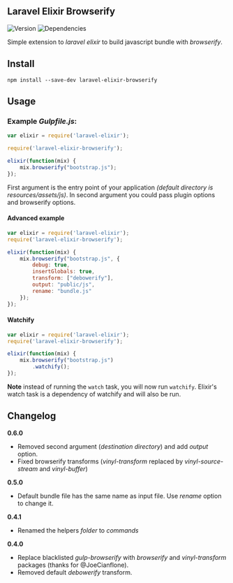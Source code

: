 ## Laravel Elixir Browserify

![Version](https://img.shields.io/npm/v/laravel-elixir-browserify.svg?style=flat-square)
![Dependencies](https://img.shields.io/david/skrajewski/laravel-elixir-browserify.svg?style=flat-square)

Simple extension to *laravel elixir* to build javascript bundle with *browserify*.

## Install

```
npm install --save-dev laravel-elixir-browserify
```

## Usage

### Example *Gulpfile.js*:

```javascript
var elixir = require('laravel-elixir');

require('laravel-elixir-browserify');

elixir(function(mix) {
    mix.browserify("bootstrap.js");
});
```

First argument is the entry point of your application _(default directory is resources/assets/js)_. In second argument you could pass plugin options and browserify options.

#### Advanced example
```javascript
var elixir = require('laravel-elixir');
require('laravel-elixir-browserify');

elixir(function(mix) {
    mix.browserify("bootstrap.js", {
    	debug: true, 
    	insertGlobals: true, 
    	transform: ["debowerify"],
    	output: "public/js",
    	rename: "bundle.js"
    });
});
```
#### Watchify
```javascript
var elixir = require('laravel-elixir');
require('laravel-elixir-browserify');

elixir(function(mix) {
    mix.browserify("bootstrap.js")
        .watchify();
});
```
**Note** instead of running the `watch` task, you will now run `watchify`. Elixir's watch task is a dependency of watchify and will also be run.

## Changelog
__0.6.0__
- Removed second argument (*destination directory*) and add *output* option.
- Fixed browserify transforms (*vinyl-transform* replaced by *vinyl-source-stream* and *vinyl-buffer*)

__0.5.0__
- Default bundle file has the same name as input file. Use *rename* option to change it.

__0.4.1__
- Renamed the helpers *folder* to *commands*

__0.4.0__
- Replace blacklisted *gulp-browserify* with *browserify* and *vinyl-transform* packages (thanks for @JoeCianflone).
- Removed default *debowerify* transform.
